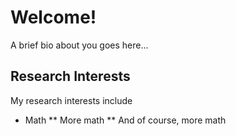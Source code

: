 # Welcome!

A brief bio about you goes here...

## Research Interests
My research interests include
* Math
  ** More math
  ** And of course, more math
